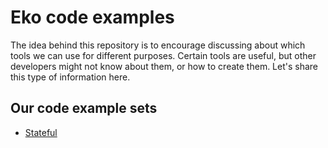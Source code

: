 # Eko code examples

The idea behind this repository is to encourage discussing about which tools we can use for different purposes. Certain tools are useful, but other developers might not know about them, or how to create them. Let's share this type of information here.

## Our code example sets
 - [Stateful](./stateful)
